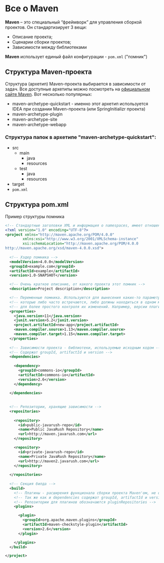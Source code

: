 # Все о Maven
**Maven** – это специальный “фреймворк” для управления сборкой проектов. Он стандартизирует 3 вещи:
+ Описание проекта;
+ Сценарии сборки проектов;
+ Зависимости между библиотеками

**Maven** использует единый файл конфигурации - `pom.xml` ("помник")

## Структура Maven-проекта
Структура (архетип) Maven-проекта выбирается в зависимости от задач. Все доступные архетипы можно посмотреть
на [официальном сайте Maven](https://maven.apache.org/archetypes/index.html). Вот несколько популярных:
+ maven-archetype-quickstart - именно этот архетип используется IDEA при создании Maven-проекта (или SpringInitializr проекта)
+ maven-archetype-plugin
+ maven-archetype-site
+ maven-archetype-webapp

### Структура папок в архетипе "maven-archetype-quickstart":  
+ src
  + main
    + java
    + resources
  + test
    + java
    + resources
+ target
+ `pom.xml`


## Структура pom.xml
Пример структуры помника
```xml
<!-- Стандартные заголовки XML и информация о namespaces, имеет отношение только к XML, но не к Maven -->
<?xml version="1.0" encoding="UTF-8"?>
<project xmlns="http://maven.apache.org/POM/4.0.0"
        xmlns:xsi="http://www.w3.org/2001/XMLSchema-instance"
        xsi:schemaLocation="http://maven.apache.org/POM/4.0.0
http://maven.apache.org/xsd/maven-4.0.0.xsd">
  
  <!-- Хэдер помника -->
  <modelVersion>4.0.0</modelVersion>
  <groupId>example.com</groupId>
  <artifactId>example</artifactId>
  <version>1.0-SNAPSHOT</version>

  <!-- Очень краткое описание, от какого проекта этот помник -->
  <description>Project description</description>

  <!-- Переменные помника. Используются для вынесения каких-то параметров, -->
  <!-- которые либо часто встречаются, либо должны находиться в одном месте -->
  <!-- для более простого контроля их изменений. Например, версии плагинов и зависимостей -->
  <properties>
    <java.version>11</java.version>
    <junit.version>5.2</junit.version>
    <project.artifactId>new-app</project.artifactId>
    <maven.compiler.source>1.13</maven.compiler.source>
    <maven.compiler.target>1.15</maven.compiler.target>
  </properties>
  
  <!-- Зависимости проекта - библиотеки, используемые исходным кодом -->
  <!-- Содержат groupId, artifactId и version -->
  <dependencies>
    
    <dependency>
      <groupId>commons-io</groupId>
      <artifactId>commons-io</artifactId>
      <version>2.6</version>
    </dependency>
    
  </dependencies>
  
  
  <!-- Репозитории, хранящие зависимости -->
  <repositories>
    
    <repository>
      <id>public-javarush-repo</id>
      <name>Public JavaRush Repository</name>
      <url>http://maven.javarush.com</url>
    </repository>

    <repository>
      <id>private-javarush-repo</id>
      <name>Private JavaRush Repository</name>
      <url>http://maven2.javarush.com</url>
    </repository>
    
  </repositories>
  
  <!-- Секция билда -->
  <build>
    <!-- Плагины - расширения функционала сборки проекта Maven'ом, не относятся к исходному коду -->
    <!-- Так же как и dependencies содержат groupId, artifactId и version -->
    <!-- Репозитории для плагинов обозначаются pluginRepositories -->
    <plugins>

      <plugin>
        <groupId>org.apache.maven.plugins</groupId>
        <artifactId>maven-checkstyle-plugin</artifactId>
        <version>2.6</version>
      </plugin>

    </plugins>
  </build>

</project>
```
